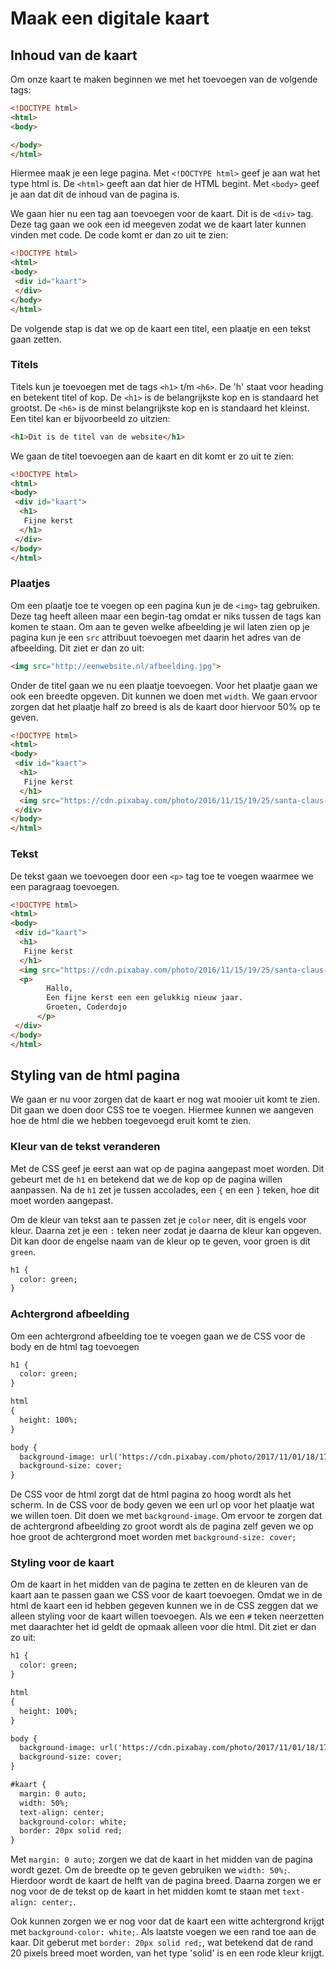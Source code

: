 # Maak een digitale kaart

## Inhoud van de kaart

Om onze kaart te maken beginnen we met het toevoegen van de volgende tags:

```html
<!DOCTYPE html>
<html>
<body>

</body>
</html>
```

Hiermee maak je een lege pagina. Met `<!DOCTYPE html>` geef je aan wat het type html is. De `<html>` geeft aan dat hier de HTML begint. Met `<body>` geef je aan dat dit de inhoud van de pagina is.

We gaan hier nu een tag aan toevoegen voor de kaart. Dit is de `<div>` tag. Deze tag gaan we ook een id meegeven zodat we de kaart later kunnen vinden met code. De code komt er dan zo uit te zien:

```html
<!DOCTYPE html>
<html>
<body>
 <div id="kaart">
 </div>
</body>
</html>
```

De volgende stap is dat we op de kaart een titel, een plaatje en een tekst gaan zetten.

### Titels

Titels kun je toevoegen met de tags `<h1>` t/m `<h6>`. De 'h' staat voor heading en betekent titel of kop. De `<h1>` is de belangrijkste kop en is standaard het grootst. De `<h6>` is de minst belangrijkste kop en is standaard het kleinst. Een titel kan er bijvoorbeeld zo uitzien:

```html
<h1>Dit is de titel van de website</h1>
```

We gaan de titel toevoegen aan de kaart en dit komt er zo uit te zien:

```html
<!DOCTYPE html>
<html>
<body>
 <div id="kaart">
  <h1>
   Fijne kerst
  </h1>
 </div>
</body>
</html>
```

### Plaatjes

Om een plaatje toe te voegen op een pagina kun je de `<img>` tag gebruiken. Deze tag heeft alleen maar een begin-tag omdat er niks tussen de tags kan komen te staan. Om aan te geven welke afbeelding je wil laten zien op je pagina kun je een `src` attribuut toevoegen met daarin het adres van de afbeelding. Dit ziet er dan zo uit:

```html
<img src="http://eenwebsite.nl/afbeelding.jpg">
```

Onder de titel gaan we nu een plaatje toevoegen. Voor het plaatje gaan we ook een breedte opgeven. Dit kunnen we doen met `width`. We gaan ervoor zorgen dat het plaatje half zo breed is als de kaart door hiervoor 50% op te geven.

```html
<!DOCTYPE html>
<html>
<body>
 <div id="kaart">
  <h1>
   Fijne kerst
  </h1>
  <img src="https://cdn.pixabay.com/photo/2016/11/15/19/25/santa-claus-1827265_1280.jpg" width="50%" />
 </div>
</body>
</html>
```

### Tekst

De tekst gaan we toevoegen door een `<p>` tag toe te voegen waarmee we een paragraag toevoegen. 

```html
<!DOCTYPE html>
<html>
<body>
 <div id="kaart">
  <h1>
   Fijne kerst
  </h1>
  <img src="https://cdn.pixabay.com/photo/2016/11/15/19/25/santa-claus-1827265_1280.jpg" width="50%" />
  <p>
        Hallo,
        Een fijne kerst een een gelukkig nieuw jaar.
        Groeten, Coderdojo
      </p>
 </div>
</body>
</html>
```

## Styling van de html pagina

We gaan er nu voor zorgen dat de kaart er nog wat mooier uit komt te zien. Dit gaan we doen door CSS toe te voegen. Hiermee kunnen we aangeven hoe de html die we hebben toegevoegd eruit komt te zien.

### Kleur van de tekst veranderen

Met de CSS geef je eerst aan wat op de pagina aangepast moet worden. Dit gebeurt met de `h1` en betekend dat we de kop op de pagina willen aanpassen. Na de `h1` zet je tussen accolades, een `{` en een `}` teken, hoe dit moet worden aangepast. 

Om de kleur van tekst aan te passen zet je `color` neer, dit is engels voor kleur. Daarna zet je een `:` teken neer zodat je daarna de kleur kan opgeven. Dit kan door de engelse naam van de kleur op te geven, voor groen is dit `green`. 

```html
h1 {
  color: green;
}
```

### Achtergrond afbeelding

Om een achtergrond afbeelding toe te voegen gaan we de CSS voor de body en de html tag toevoegen

```html
h1 {
  color: green;
}

html
{
  height: 100%;
}

body {
  background-image: url('https://cdn.pixabay.com/photo/2017/11/01/18/17/christmas-2908901_1280.jpg');
  background-size: cover;
}
```

De CSS voor de html zorgt dat de html pagina zo hoog wordt als het scherm. In de CSS voor de body geven we een url op voor het plaatje wat we willen toen. Dit doen we met `background-image`. Om ervoor te zorgen dat de achtergrond afbeelding zo groot wordt als de pagina zelf geven we op hoe groot de achtergrond moet worden met `background-size: cover;`

### Styling voor de kaart

Om de kaart in het midden van de pagina te zetten en de kleuren van de kaart aan te passen gaan we CSS voor de kaart toevoegen. Omdat we in de html de kaart een id hebben gegeven kunnen we in de CSS zeggen dat we alleen styling voor de kaart willen toevoegen. Als we een `#` teken neerzetten met daarachter het id geldt de opmaak alleen voor die html. Dit ziet er dan zo uit:

```html
h1 {
  color: green;
}

html
{
  height: 100%;
}

body {
  background-image: url('https://cdn.pixabay.com/photo/2017/11/01/18/17/christmas-2908901_1280.jpg');
  background-size: cover;
}

#kaart {
  margin: 0 auto;
  width: 50%;
  text-align: center;
  background-color: white;
  border: 20px solid red;
}
```

Met `margin: 0 auto;` zorgen we dat de kaart in het midden van de pagina wordt gezet. Om de breedte op te geven gebruiken we `width: 50%;`. Hierdoor wordt de kaart de helft van de pagina breed. Daarna zorgen we er nog voor de de tekst op de kaart in het midden komt te staan met `text-align: center;`.

Ook kunnen zorgen we er nog voor dat de kaart een witte achtergrond krijgt met `background-color: white;`. Als laatste voegen we een rand toe aan de kaar. Dit geberut met `border: 20px solid red;`, wat betekend dat de rand 20 pixels breed moet worden, van het type 'solid' is en een rode kleur krijgt.

